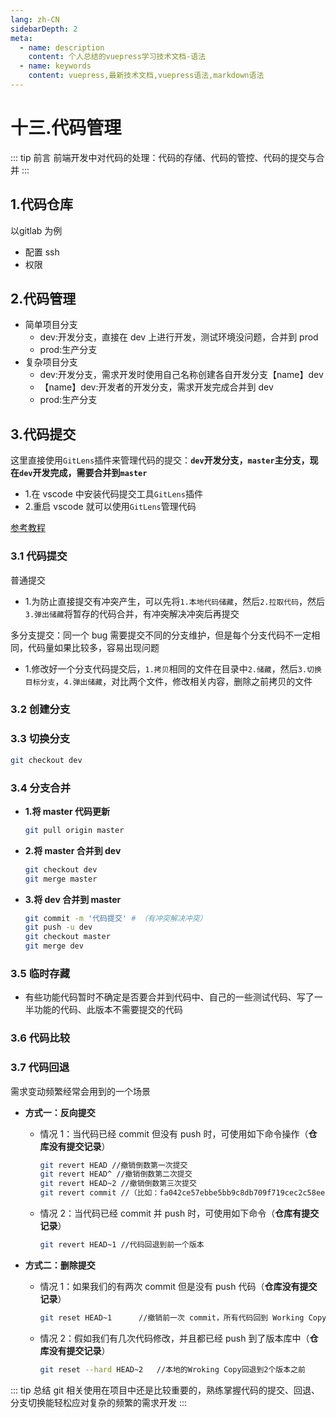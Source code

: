 ```yaml
---
lang: zh-CN
sidebarDepth: 2
meta:
  - name: description
    content: 个人总结的vuepress学习技术文档-语法
  - name: keywords
    content: vuepress,最新技术文档,vuepress语法,markdown语法
---
```


# 十三.代码管理

::: tip 前言
前端开发中对代码的处理：代码的存储、代码的管控、代码的提交与合并
:::

## 1.代码仓库

以gitlab 为例

- 配置 ssh
- 权限

## 2.代码管理

- 简单项目分支
  - dev:开发分支，直接在 dev 上进行开发，测试环境没问题，合并到 prod
  - prod:生产分支
- 复杂项目分支
  - dev:开发分支，需求开发时使用自己名称创建各自开发分支【name】dev
  - 【name】dev:开发者的开发分支，需求开发完成合并到 dev
  - prod:生产分支

## 3.代码提交

这里直接使用`GitLens`插件来管理代码的提交：**`dev`开发分支，`master`主分支，现在`dev`开发完成，需要合并到`master`**

- 1.在 vscode 中安装代码提交工具`GitLens`插件
- 2.重启 vscode 就可以使用`GitLens`管理代码

[参考教程](https://www.jianshu.com/p/95a1a06ac0fb)

### 3.1 代码提交

<kbd>普通提交</kbd>

- 1.为防止直接提交有冲突产生，可以先将`1.本地代码储藏`，然后`2.拉取代码`，然后`3.弹出储藏`将暂存的代码合并，有冲突解决冲突后再提交

<kbd>多分支提交</kbd>：同一个 bug 需要提交不同的分支维护，但是每个分支代码不一定相同，代码量如果比较多，容易出现问题

- 1.修改好一个分支代码提交后，`1.拷贝`相同的文件在目录中`2.储藏`，然后`3.切换目标分支`，`4.弹出储藏`，对比两个文件，修改相关内容，删除之前拷贝的文件

### 3.2 创建分支

### 3.3 切换分支

```sh
git checkout dev
```

### 3.4 分支合并

- **1.将 master 代码更新**

  ```sh
  git pull origin master
  ```

- **2.将 master 合并到 dev**

  ```sh
  git checkout dev
  git merge master
  ```

- **3.将 dev 合并到 master**

  ```sh
  git commit -m '代码提交' # （有冲突解决冲突）
  git push -u dev
  git checkout master
  git merge dev
  ```

### 3.5 临时存藏

- 有些功能代码暂时不确定是否要合并到代码中、自己的一些测试代码、写了一半功能的代码、此版本不需要提交的代码

### 3.6 代码比较

### 3.7 代码回退

需求变动频繁经常会用到的一个场景

- **方式一：反向提交**

  - 情况 1：当代码已经 commit 但没有 push 时，可使用如下命令操作（**仓库没有提交记录**）

    ```sh
    git revert HEAD //撤销倒数第一次提交
    git revert HEAD^ //撤销倒数第二次提交
    git revert HEAD~2 //撤销倒数第三次提交
    git revert commit //（比如：fa042ce57ebbe5bb9c8db709f719cec2c58ee7ff）撤销指定的版本，撤销也会作为一次提交进
    ```

  - 情况 2：当代码已经 commit 并 push 时，可使用如下命令（**仓库有提交记录**）
    ```sh
    git revert HEAD~1 //代码回退到前一个版本
    ```

- **方式二：删除提交**

  - 情况 1：如果我们的有两次 commit 但是没有 push 代码（**仓库没有提交记录**）
    ```sh
    git reset HEAD~1      //撤销前一次 commit，所有代码回到 Working Copy
    ```
  - 情况 2：假如我们有几次代码修改，并且都已经 push 到了版本库中（**仓库没有提交记录**）
    ```sh
    git reset --hard HEAD~2   //本地的Wroking Copy回退到2个版本之前
    ```

::: tip 总结
git 相关使用在项目中还是比较重要的，熟练掌握代码的提交、回退、分支切换能轻松应对复杂的频繁的需求开发
:::
